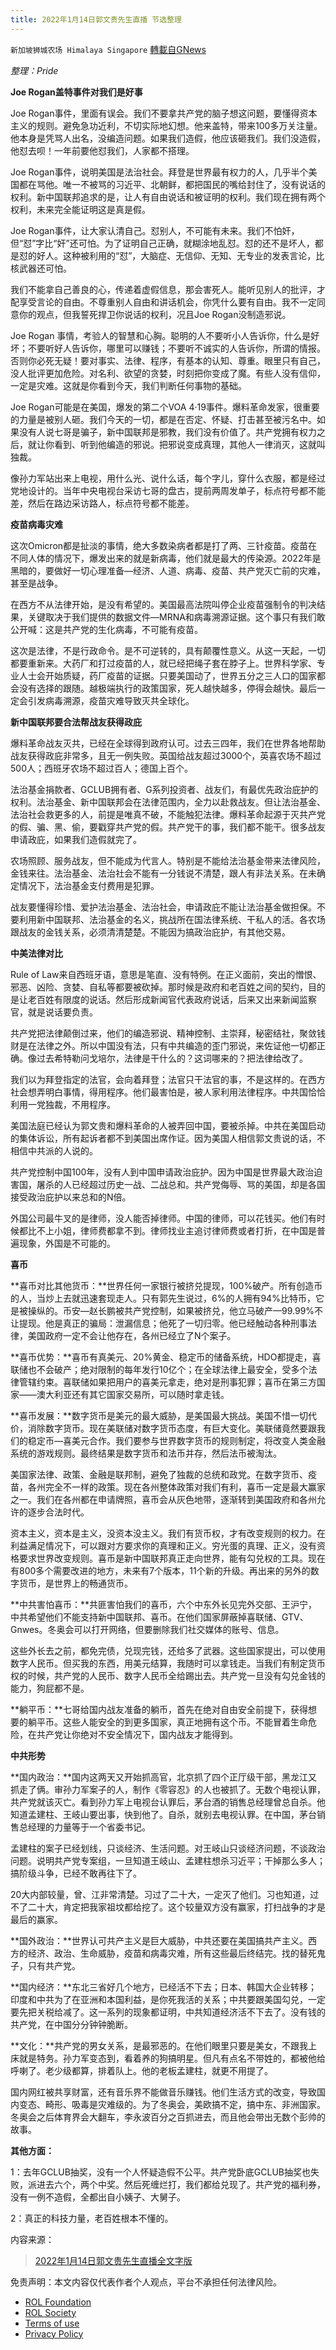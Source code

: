 ```yaml
---
title: 2022年1月14日郭文贵先生直播 节选整理
---
```

`新加坡狮城农场 Himalaya Singapore` [轉載自GNews](https://gnews.org/zh-hans/2223698/)

*整理：Pride*

**Joe Rogan盖特事件对我们是好事**

Joe Rogan事件，里面有误会。我们不要拿共产党的脑子想这问题，要懂得资本主义的规则。避免急功近利，不切实际地幻想。他来盖特，带来100多万关注量。他本身是凭骂人出名，没编造问题。如果我们造假，他应该砸我们。我们没造假，他怼去呗！一年前要他怼我们，人家都不搭理。

Joe Rogan事件，说明美国是法治社会。拜登是世界最有权力的人，几乎半个美国都在骂他。唯一不被骂的习近平、北朝鲜，都把国民的嘴给封住了，没有说话的权利。新中国联邦追求的是，让人有自由说话和被证明的权利。我们现在拥有两个权利，未来完全能证明这是真是假。

Joe Rogan事件，让大家认清自己。怼别人，不可能有未来。我们不怕奸，但“怼”字比“奸”还可怕。为了证明自己正确，就糊涂地乱怼。怼的还不是坏人，都是怼的好人。这种被利用的“怼”，大脑症、无信仰、无知、无专业的发表言论，比核武器还可怕。

我们不能拿自己善良的心，传递着虚假信息，那会害死人。能听见别人的批评，才配享受言论的自由。不尊重别人自由和讲话机会，你凭什么要有自由。我不一定同意你的观点，但我誓死捍卫你说话的权利，况且Joe Rogan没制造邪说。

Joe Rogan 事情，考验人的智慧和心胸。聪明的人不要听小人告诉你，什么是好坏；不要听好人告诉你，哪里可以赚钱；不要听不诚实的人告诉你，所谓的情报。否则你必死无疑！要对事实、法律、程序，有基本的认知、尊重。眼里只有自己，没人批评更加危险。对名利、欲望的贪婪，时刻把你变成了魔。有些人没有信仰，一定是灾难。这就是你看到今天，我们判断任何事物的基础。

Joe Rogan可能是在美国，爆发的第二个VOA 4·19事件。爆料革命发家，很重要的力量是被别人砸。我们今天的一切，都是在否定、怀疑、打击甚至被污名中。如果没有人说七哥是骗子，新中国联邦是邪教，我们没有价值了。共产党拥有权力之后，就让你看到、听到他编造的邪说。把邪说变成真理，其他人一律消灭，这就叫独裁。

像孙力军站出来上电视，用什么光、说什么话，每个字儿，穿什么衣服，都是经过党地设计的。当年中央电视台采访七哥的盘古，提前两周发单子，标点符号都不能差，然后在路边采访路人，标点符号都不能差。

**疫苗病毒灾难**

这次Omicron都是扯淡的事情，绝大多数染病者都是打了两、三针疫苗。疫苗在不同人体的情况下，爆发出来的就是新病毒，他们就是最大的传染源。2022年是黑暗的，要做好一切心理准备—经济、人道、病毒、疫苗、共产党灭亡前的灾难，甚至是战争。

在西方不从法律开始，是没有希望的。美国最高法院叫停企业疫苗强制令的判决结果，关键取决于我们提供的数据文件—MRNA和病毒溯源证据。这个事只有我们敢公开喊：这是共产党的生化病毒，不可能有疫苗。

这次是法律，不是行政命令。是不可逆转的，具有颠覆性意义。从这一天起，一切都要重新来。大药厂和打过疫苗的人，就已经把绳子套在脖子上。世界科学家、专业人士会开始质疑，药厂疫苗的证据。只要美国动了，世界五分之三人口的国家都会没有选择的跟随。越极端执行的政策国家，死人越快越多，停得会越快。最后一定会引发病毒溯源，疫苗灾难导致灭共全球化。

**新中国联邦要合法帮战友获得政庇**

爆料革命战友灭共，已经在全球得到政府认可。过去三四年，我们在世界各地帮助战友获得政庇非常多，且无一例失败。英国给战友超过3000个，英喜农场不超过500人；西班牙农场不超过百人；德国上百个。

法治基金捐款者、GCLUB拥有者、G系列投资者、战友们，有最优先政治庇护的权利。法治基金、新中国联邦会在法律范围内，全力以赴救战友。但让法治基金、法治社会救更多的人，前提是唯真不破，不能触犯法律。爆料革命起源于灭共产党的假、骗、黑、偷，要戳穿共产党的假。共产党干的事，我们都不能干。很多战友申请政庇，如果我们造假就完了。

农场照顾、服务战友，但不能成为代言人。特别是不能给法治基金带来法律风险，金钱来往。法治基金、法治社会不能有一分钱说不清楚，跟人有非法关系。在未确定情况下，法治基金支付费用是犯罪。

战友要懂得珍惜、爱护法治基金、法治社会，申请政庇不能让法治基金做担保。不要利用新中国联邦、法治基金的名义，挑战所在国法律系统、干私人的活。各农场跟战友的金钱关系，必须清清楚楚。不能因为搞政治庇护，有其他交易。

**中美法律对比**

Rule of Law来自西班牙语，意思是笔直、没有特例。在正义面前，突出的憎恨、邪恶、凶险、贪婪、自私等都要被砍掉。那时候是政府和老百姓之间的契约，目的是让老百姓有限度的说话。然后形成新闻官代表政府说话，后来又出来新闻监察官，就是说话要负责。

共产党把法律颠倒过来，他们的编造邪说、精神控制、主崇拜，秘密结社，聚敛钱财是在法律之外。所以中国没有法，只有中共编造的歪门邪说，来佐证他一切都正确。像过去希特勒问戈培尔，法律是干什么的？这词哪来的？把法律给改了。

我们以为拜登指定的法官，会向着拜登；法官只干法官的事，不是这样的。在西方社会想弄明白事情，得用程序。他们最害怕是，被人家利用法律程序。中共国恰恰利用一党独裁，不用程序。

美国法庭已经认为郭文贵和爆料革命的人被弄回中国，要被杀掉。中共在美国启动的集体诉讼，所有起诉者都不到美国出席作证。因为美国人相信郭文贵说的话，不相信中共派的人说的。

共产党控制中国100年，没有人到中国申请政治庇护。因为中国是世界最大政治迫害国，屠杀的人已经超过历史一战、二战总和。共产党侮辱、骂的美国，却是各国接受政治庇护以来总和的N倍。

外国公司最牛叉的是律师，没人能否掉律师。中国的律师，可以花钱买。他们有时候都比不上小姐，律师费都拿不到。律师找业主追讨律师费或者打折，在中国是普遍现象，外国是不可能的。

**喜币**

**喜币对比其他货币：**世界任何一家银行被挤兑提现，100%破产。所有创造币的人，当炒上去就迅速套现走人。只有郭先生说过，6%的人拥有94%比特币，它是被操纵的。币安—赵长鹏被共产党控制，如果被挤兑，他立马破产—99.99%不让提现。他是真正的骗局：泄漏信息；他死了一切归零。他已经触动各种刑事法律，美国政府一定不会让他存在，各州已经立了N个案子。

**喜币优势：**喜币有真美元、20%黄金、稳定币的储备系统，HDO都提走，喜联储也不会破产；绝对限制的每年发行10亿个；在全球法律上最安全，受多个法律管辖约束。喜联储如果把用户的喜美元拿走，绝对是刑事犯罪；喜币在第三方国家——澳大利亚还有其它国家交易所，可以随时拿走钱。

**喜币发展：**数字货币是美元的最大威胁，是美国最大挑战。美国不惜一切代价，消除数字货币。现在美联储对数字货币态度，有巨大变化。美联储竟然要跟我们的稳定币—喜美元合作。我们要参与世界数字货币的规则制定，将改变人类金融系统的游戏规则。最终结果是数字货币和法币并存，然后法币被淘汰。

美国家法律、政策、金融是联邦制，避免了独裁的总统和政党。在数字货币、疫苗，各州完全不一样的政策。现在各州整体政策对我们有利，喜币一定是最大赢家之一。我们在各州都在申请牌照，喜币会从灰色地带，逐渐转到美国政府和各州允许的逐步合法时代。

资本主义，资本是主义，没资本没主义。我们有货币权，才有改变规则的权力。在利益满足情况下，可以跟对方要求你的真理和正义。穷光蛋的真理、正义，没有资格要求世界改变规则。喜币是新中国联邦真正走向世界，能有勾兑权的工具。现在有800多个需要改进的地方，未来有7个版本，11个新的升级。再出来的另外的数字货币，是世界上的畅通货币。

**中共害怕喜币：**共匪害怕我们的喜币，六个中东外长见完外交部、王沪宁，中共希望他们不能支持新中国联邦、喜币。在他们国家屏蔽掉喜联储、GTV、Gnwes。冬奥会可以打开网络，但要删除我们社交媒体的账号、信息。

这些外长去之前，都免完债，兑现完钱，还给多了武器。这些国家提出，可以使用数字人民币。但买我的东西，用美元结算，我随时可以拿钱走。当我们有制定货币权的时候，共产党的人民币、数字人民币全给踢出去。共产党一旦没有勾兑金钱的能力，狗屁都不是。

**躺平币：**七哥给国内战友准备的躺币，首先在绝对自由安全前提下，获得想要的躺平币。这些人能安全的到更多国家，真正地拥有这个币。不能冒着生命危险，在共产党让你绝对不安全情况下，国内战友才能得到。

**中共形势**

**国内政治：**国内这两天又开始抓高官，北京抓了四个正厅级干部，黑龙江又抓走了俩。审孙力军案子的人，制作《零容忍》的人也被抓了。无数个电视认罪，共产党就该灭亡。看到孙力军上电视台认罪后，茅台酒的销售总经理曾总自杀。他知道孟建柱、王岐山要出事，快到他了。自杀，就别去电视认罪。在中国，茅台销售总经理的力量等于一个省委书记。

孟建柱的案子已经划线，只谈经济、生活问题。对王岐山只谈经济问题，不谈政治问题。说明共产党专案组，一旦知道王岐山、孟建柱想杀习近平；干掉那么多人；搞阶级斗争，已经不敢再往下了。

20大内部较量，曾、江非常清楚。习过了二十大，一定灭了他们。习也知道，过不了二十大，肯定把我家祖坟都给挖了。这个较量双方没有赢家，打扫战争的才是最后的赢家。

**国外政治：**世界认可共产主义是巨大威胁，中共还要在美国搞共产主义。西方的经济、政治、生命威胁，疫苗和病毒灾难，所有这些最后终结完。找的替死鬼子，只有共产党。

**国内经济：**东北三省好几个地方，已经活不下去；日本、韩国大企业转移；印度和中共为了在亚洲和本国利益，是你死我活的关系；中共要跟美国勾兑，一定要先把关税给减了。这一系列的现象都证明，中共知道经济活不下去了。没有钱的共产党，在中国分分钟钟脆断。

**文化：**共产党的男女关系，是最邪恶的。在他们眼里只要是美女，不跟我上床就是特务。孙力军变态到，看着养的狗搞明星。但凡有点名不带姓的，都被他给呼喇了。老少级都算，排着队上。他的老板孟建柱，就更不用提了。

国内网红被共享财富，还有音乐界不能做音乐赚钱。他们生活方式的改变，导致国内变态、畸形、吸毒是灾难级的。为了冬奥会，美欧搞不定，搞中东、非洲国家。冬奥会之后体育界会大翻车，李永波百分之百抓进去，而且他会带出无数个彭帅的故事。

**其他方面：**

1：去年GCLUB抽奖，没有一个人怀疑造假不公平。共产党卧底GCLUB抽奖也失败，派进去六个，两个中奖。然后死缠烂打，我们都给兑现了。共产党的福利券，没有一例不造假，全都出自小姨子、大舅子。

2：真正的科技力量，老百姓根本不懂的。

内容来源：



> [2022年1月14日郭文贵先生直播全文字版](https://gnews.org/zh-hans/1862910/)



 

免责声明：本文内容仅代表作者个人观点，平台不承担任何法律风险。

- [ROL Foundation](https://rolfoundation.org/)
- [ROL Society](https://rolsociety.org/)
- [Terms of use](https://gnews.org/terms-of-use-3/)
- [Privacy Policy](https://gnews.org/privacy-policy/)
